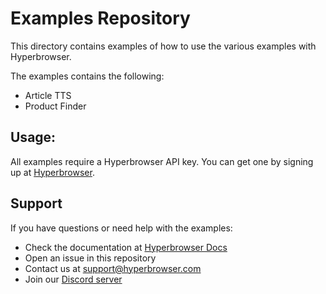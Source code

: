 # Examples Repository

This directory contains examples of how to use the various examples with Hyperbrowser.

The examples contains the following:

- Article TTS
- Product Finder

## Usage:

All examples require a Hyperbrowser API key. You can get one by signing up at [Hyperbrowser](https://hyperbrowser.com).

## Support

If you have questions or need help with the examples:

- Check the documentation at [Hyperbrowser Docs](https://docs.hyperbrowser.com)
- Open an issue in this repository
- Contact us at [support@hyperbrowser.com](mailto:support@hyperbrowser.com)
- Join our [Discord server](https://discord.gg/zsYzsgVRjh)